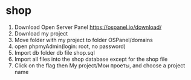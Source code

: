 # shop

1. Download Open Server Panel https://ospanel.io/download/
2. Download my project
3. Move folder with my project to folder OSPanel/domains
4. open phpmyAdmin(login: root, no password)
5. Import db folder db file shop.sql
6. Import all files into the shop database except for the shop file
7. Click on the flag then My project/Мои проеты, and choose a project name
